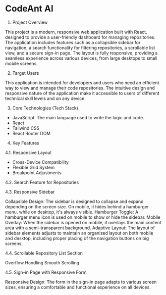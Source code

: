 # CodeAnt AI

1. Project Overview

This project is a modern, responsive web application built with React, designed to provide a user-friendly dashboard for managing repositories. The application includes features such as a collapsible sidebar for navigation, a search functionality for filtering repositories, a scrollable list view, and a secure sign-in page. The layout is fully responsive, providing a seamless experience across various devices, from large desktops to small mobile screens.

2. Target Users

This application is intended for developers and users who need an efficient way to view and manage their code repositories. The intuitive design and responsive nature of the application make it accessible to users of different technical skill levels and on any device.

3. Core Technologies (Tech Stack)

- JavaScript: The main language used to write the logic and code.
- React
- Tailwind CSS
- React Router DOM


4. Key Features

4.1. Responsive Layout

- Cross-Device Compatibility
- Flexible Grid System
- Breakpoint Adjustments

4.2. Search Feature for Repositories

4.3. Responsive Sidebar

Collapsible Design: The sidebar is designed to collapse and expand depending on the screen size. On mobile, it hides behind a hamburger menu, while on desktop, it's always visible.
Hamburger Toggle: A hamburger menu icon is used on mobile to show or hide the sidebar.
Mobile Overlay: When the sidebar is opened on mobile, it overlays the main content area with a semi-transparent background.
Adaptive Layout: The layout of sidebar elements adjusts to maintain an organized layout on both mobile and desktop, including proper placing of the navigation buttons on big screens.

4.4. Scrollable Repository List Section

Overflow Handling
Smooth Scrolling

4.5. Sign-in Page with Responsive Form

Responsive Design: The form in the sign-in page adapts to various screen sizes, ensuring a comfortable and functional experience on all devices.
